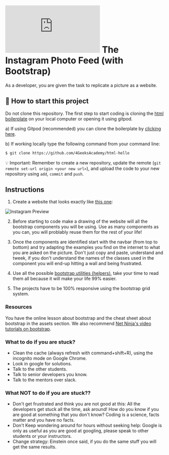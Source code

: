 # ![alt text](https://assets.breatheco.de/apis/img/images.php?blob&random&cat=icon&tags=breathecode,32) The Instagram Photo Feed (with Bootstrap)

As a developer, you are given the task to replicate a picture as a website.


## 🌱  How to start this project

Do not clone this repository. The first step to start coding is cloning the [html boilerplate](https://github.com/4GeeksAcademy/html-hello) on your local computer or opening it using gitpod.

a) If using Gitpod (recommended) you can clone the boilerplate by [clicking here](https://github.com/4GeeksAcademy/html-hello).

b) If working locally type the following command from your command line: 
```sh
$ git clone https://github.com/4GeeksAcademy/html-hello

````
💡 Important: Remember to create a new repository, update the remote (`git remote set-url origin <your new url>`), and upload the code to your new repository using `add`, `commit` and `push`.

## Instructions

1. Create a website that looks exactly like [this one](https://github.com/breatheco-de/exercise-instagram-feed-bootstrap/blob/master/preview.gif):

![Instagram Preview](https://github.com/breatheco-de/exercise-instagram-feed-bootstrap/blob/master/preview.gif?raw=true)

2. Before starting to code make a drawing of the website will all the bootstrap components you will be using. Use as many components as you can, you will problably reuse them for the rest of your life!

3. Once the components are identified start with the navbar (from top to bottom) and try adapting the examples you find on the internet to what you are asked on the picture. Don't just copy and paste, understand and tweek, if you don't understand the names of the classes used in the component you will end-up hitting a wall and being frustrated.

4. Use all the possible [bootstrap utilities (helpers)](https://getbootstrap.com/docs/4.1/utilities), take your time to read them all because it will make your life 99% easier.

5. The projects have to be 100% responsive using the bootstrap grid system.


### Resources

You have the online lesson about bootstrap and the cheat sheet about bootstrap in the assets section. We also recommend [Net Ninja's video tutorials on bootstrap](https://www.youtube.com/watch?v=QAgrHLtG1Yk).

### What to do if you are stuck?

- Clean the cache (always refresh with command+shift+R), using the incognito mode on Google Chrome. 
- Look in google for solutions. 
- Talk to the other students. 
- Talk to senior developers you know. 
- Talk to the mentors over slack.

### What **NOT** to do if you are stuck??

- Don't get frustrated and think you are not good at this: All the developers get stuck all the time, ask around! How do you know if you are good at something that you don't know? Coding is a science, facts matter and you have no facts. 
- Don't Keep wondering around for hours without seeking help: Google is only as useful as you are good at googling, please speak to other students or your instructors. 
- Change strategy: Einstein once said, if you do the same stuff you will get the same results.
